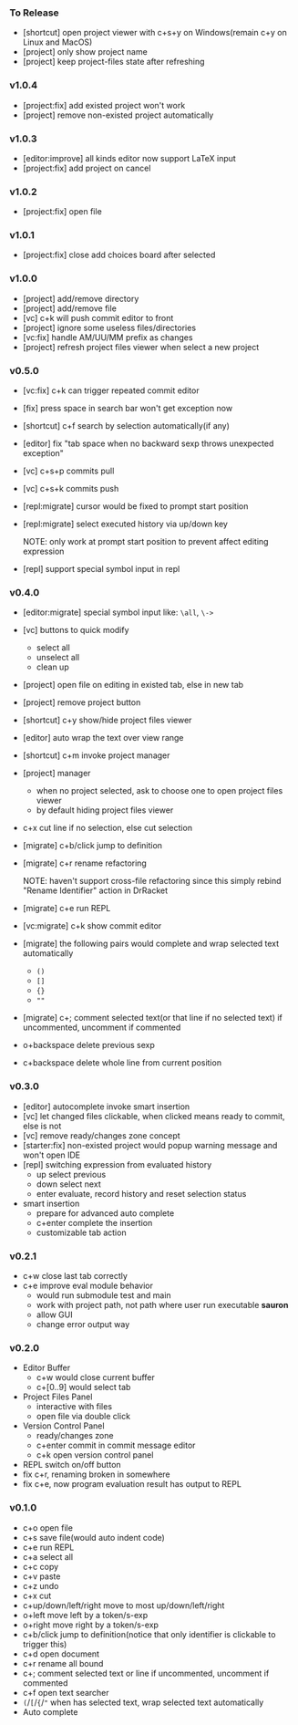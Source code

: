 ### To Release

* [shortcut] open project viewer with c+s+y on Windows(remain c+y on Linux and MacOS)
* [project] only show project name
* [project] keep project-files state after refreshing

### v1.0.4

* [project:fix] add existed project won't work
* [project] remove non-existed project automatically

### v1.0.3

* [editor:improve] all kinds editor now support LaTeX input
* [project:fix] add project on cancel

### v1.0.2

* [project:fix] open file

### v1.0.1

* [project:fix] close add choices board after selected

### v1.0.0

* [project] add/remove directory
* [project] add/remove file
* [vc] c+k will push commit editor to front
* [project] ignore some useless files/directories
* [vc:fix] handle AM/UU/MM prefix as changes
* [project] refresh project files viewer when select a new project

### v0.5.0

* [vc:fix] c+k can trigger repeated commit editor
* [fix] press space in search bar won't get exception now
* [shortcut] c+f search by selection automatically(if any)
* [editor] fix "tab space when no backward sexp throws unexpected exception"
* [vc] c+s+p commits pull
* [vc] c+s+k commits push
* [repl:migrate] cursor would be fixed to prompt start position
* [repl:migrate] select executed history via up/down key

    NOTE: only work at prompt start position to prevent affect editing expression

* [repl] support special symbol input in repl

### v0.4.0

* [editor:migrate] special symbol input like: `\all`, `\->`
* [vc] buttons to quick modify
    * select all
    * unselect all
    * clean up
* [project] open file on editing in existed tab, else in new tab
* [project] remove project button
* [shortcut] c+y show/hide project files viewer
* [editor] auto wrap the text over view range
* [shortcut] c+m invoke project manager
* [project] manager
    * when no project selected, ask to choose one to open project files viewer
    * by default hiding project files viewer
* c+x cut line if no selection, else cut selection
* [migrate] c+b/click jump to definition
* [migrate] c+r rename refactoring

    NOTE: haven't support cross-file refactoring since this simply rebind "Rename Identifier" action in DrRacket

* [migrate] c+e run REPL
* [vc:migrate] c+k show commit editor
* [migrate] the following pairs would complete and wrap selected text automatically
    * `()`
    * `[]`
    * `{}`
    * `""`
* [migrate] c+; comment selected text(or that line if no selected text) if uncommented, uncomment if commented
* o+backspace delete previous sexp
* c+backspace delete whole line from current position

### v0.3.0

* [editor] autocomplete invoke smart insertion
* [vc] let changed files clickable, when clicked means ready to commit, else is not
* [vc] remove ready/changes zone concept
* [starter:fix] non-existed project would popup warning message and won't open IDE
* [repl] switching expression from evaluated history
    * up select previous
    * down select next
    * enter evaluate, record history and reset selection status
* smart insertion
    * prepare for advanced auto complete
    * c+enter complete the insertion
    * customizable tab action

### v0.2.1

* c+w close last tab correctly
* c+e improve eval module behavior
    * would run submodule test and main
    * work with project path, not path where user run executable **sauron**
    * allow GUI
    * change error output way

### v0.2.0

* Editor Buffer
    * c+w would close current buffer
    * c+[0..9] would select tab
* Project Files Panel
    * interactive with files
    * open file via double click
* Version Control Panel
    * ready/changes zone
    * c+enter commit in commit message editor
    * c+k open version control panel
* REPL switch on/off button
* fix c+r, renaming broken in somewhere
* fix c+e, now program evaluation result has output to REPL

### v0.1.0

* c+o open file
* c+s save file(would auto indent code)
* c+e run REPL
* c+a select all
* c+c copy
* c+v paste
* c+z undo
* c+x cut
* c+up/down/left/right move to most up/down/left/right
* o+left move left by a token/s-exp
* o+right move right by a token/s-exp
* c+b/click jump to definition(notice that only identifier is clickable to trigger this)
* c+d open document
* c+r rename all bound
* c+; comment selected text or line if uncommented, uncomment if commented
* c+f open text searcher
* `(`/`[`/`{`/`"` when has selected text, wrap selected text automatically
* Auto complete

